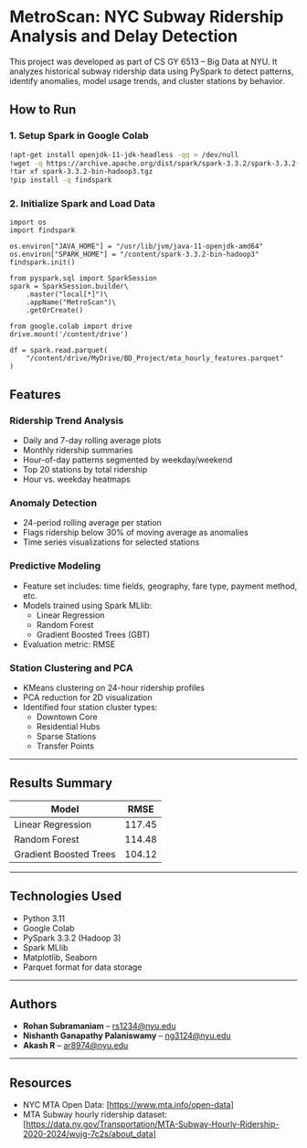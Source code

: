 # MetroScan: NYC Subway Ridership Analysis and Delay Detection

This project was developed as part of CS GY 6513 – Big Data at NYU. It analyzes historical subway ridership data using PySpark to detect patterns, identify anomalies, model usage trends, and cluster stations by behavior.

## How to Run

### 1. Setup Spark in Google Colab

```bash
!apt-get install openjdk-11-jdk-headless -qq > /dev/null
!wget -q https://archive.apache.org/dist/spark/spark-3.3.2/spark-3.3.2-bin-hadoop3.tgz
!tar xf spark-3.3.2-bin-hadoop3.tgz
!pip install -q findspark
```


### 2. Initialize Spark and Load Data
```
import os  
import findspark

os.environ["JAVA_HOME"] = "/usr/lib/jvm/java-11-openjdk-amd64"  
os.environ["SPARK_HOME"] = "/content/spark-3.3.2-bin-hadoop3"  
findspark.init()

from pyspark.sql import SparkSession  
spark = SparkSession.builder\  
    .master("local[*]")\  
    .appName("MetroScan")\  
    .getOrCreate()

from google.colab import drive  
drive.mount('/content/drive')

df = spark.read.parquet(  
    "/content/drive/MyDrive/BD_Project/mta_hourly_features.parquet"  
)
```

## Features

### Ridership Trend Analysis
- Daily and 7-day rolling average plots
- Monthly ridership summaries
- Hour-of-day patterns segmented by weekday/weekend
- Top 20 stations by total ridership
- Hour vs. weekday heatmaps

### Anomaly Detection
- 24-period rolling average per station
- Flags ridership below 30% of moving average as anomalies
- Time series visualizations for selected stations

### Predictive Modeling
- Feature set includes: time fields, geography, fare type, payment method, etc.
- Models trained using Spark MLlib:
  - Linear Regression
  - Random Forest
  - Gradient Boosted Trees (GBT)
- Evaluation metric: RMSE

### Station Clustering and PCA
- KMeans clustering on 24-hour ridership profiles
- PCA reduction for 2D visualization
- Identified four station cluster types:
  - Downtown Core
  - Residential Hubs
  - Sparse Stations
  - Transfer Points

---

## Results Summary

| Model                  | RMSE    |
|------------------------|---------|
| Linear Regression      | 117.45  |
| Random Forest          | 114.48  |
| Gradient Boosted Trees | 104.12  |

---

## Technologies Used

- Python 3.11  
- Google Colab  
- PySpark 3.3.2 (Hadoop 3)  
- Spark MLlib  
- Matplotlib, Seaborn  
- Parquet format for data storage  

---

## Authors

- **Rohan Subramaniam** – rs1234@nyu.edu  
- **Nishanth Ganapathy Palaniswamy** – ng3124@nyu.edu  
- **Akash R** – ar8974@nyu.edu
  
---

## Resources

- NYC MTA Open Data: [https://www.mta.info/open-data]
- MTA Subway hourly ridership dataset: [https://data.ny.gov/Transportation/MTA-Subway-Hourly-Ridership-2020-2024/wujg-7c2s/about_data]
